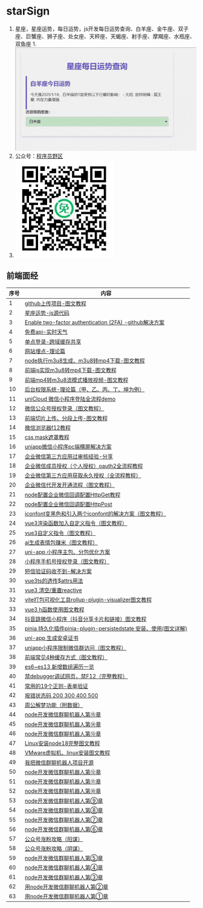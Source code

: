 # starSign
1. 星座，星座运势，每日运势，js开发每日运势查询、白羊座、金牛座、双子座、巨蟹座、狮子座、处女座、天秤座、天蝎座、射手座、摩羯座、水瓶座、双鱼座
1.![image](https://github.com/532777032/starSign/blob/main/img/banner.gif?raw=true)
1. 公众号：[程序员野区](https://mp.weixin.qq.com/mp/appmsgalbum?__biz=MzI1NjAxODkzMg==&action=getalbum&album_id=3102070220246171651&scene=126&sessionid=1742622705#wechat_redirect)
1. ![image](https://github.com/532777032/starSign/blob/main/img/ewm.jpeg?raw=true)
## 前端面经
|序号|内容|
|--|--|
|1|[github上传项目-图文教程](http://mp.weixin.qq.com/s?__biz=MzI1NjAxODkzMg==&mid=2572041501&idx=1&sn=6ed54a16c17c5947c04f6b594a4983c7&chksm=f6978d86c1e0049072dc9ad7257499178003a8a9fb53b3f5e9dda0c7045a689f1a9d6854d6be#rd)|
|2|[星座运势-js源代码](http://mp.weixin.qq.com/s?__biz=MzI1NjAxODkzMg==&mid=2572041464&idx=1&sn=6bf9223f0a2d987a86ccadd5f51e7d25&chksm=f6978c63c1e0057598e593d24e522a72009b2d4ac77e06d0826317ede58f42e454c5b59460aa#rd)|
|3|[Enable two-factor authentication (2FA)  -github解决方案](http://mp.weixin.qq.com/s?__biz=MzI1NjAxODkzMg==&mid=2572041457&idx=1&sn=a63cb6983c9f0a81bd41fc840315d509&chksm=f6978c6ac1e0057c187bd629a708a8fe980293fef84134cd16d2506ef9a1d70150ea60eb062a#rd)|
|4|[免费api-实时天气](http://mp.weixin.qq.com/s?__biz=MzI1NjAxODkzMg==&mid=2572041436&idx=1&sn=7ab2ad77c25c3384790d1f89f1cccc2d&chksm=f6978c47c1e005515f9c9373167eb2370fb60104492f9592cdc749f2805263c4500f3f2f4632#rd)|
|5|[单点登录-跨域缓存共享](http://mp.weixin.qq.com/s?__biz=MzI1NjAxODkzMg==&mid=2572041411&idx=1&sn=c2abe347d827ba9980a9c6fad13997ed&chksm=f6978c58c1e0054e0bd998c2e04140344fd6374656778ba73a1da0a3d9ca047330efcc5d2c06#rd)|
|6|[网站埋点-理论篇](http://mp.weixin.qq.com/s?__biz=MzI1NjAxODkzMg==&mid=2572041390&idx=1&sn=fdf7e9347101975fc770d1807330f362&chksm=f6978c35c1e00523ca843633fb2821d4cdd859d2d3deeaf2ac934b5f0203e69d580fd5e8d5a5#rd)|
|7|[node执行m3u8生成、m3u8转mp4下载-图文教程](http://mp.weixin.qq.com/s?__biz=MzI1NjAxODkzMg==&mid=2572041375&idx=1&sn=c31b57c15f74e1b51689d3da46bd3c8f&chksm=f6978c04c1e00512516006844ed31832cdc5f7d287d2b9f0a3bb49681ae916c43ac9dcc1e9f5#rd)|
|8|[前端js实现m3u8转mp4下载-图文教程](http://mp.weixin.qq.com/s?__biz=MzI1NjAxODkzMg==&mid=2572041357&idx=1&sn=1c40276103b985b53909406c1492862c&chksm=f6978c16c1e005005edfe44a289c684ac08b38ac5ebfa8cc1512ab7d495f34868bb9805a2bfb#rd)|
|9|[前端mp4转m3u8流模式播放视频-图文教程](http://mp.weixin.qq.com/s?__biz=MzI1NjAxODkzMg==&mid=2572041347&idx=1&sn=06141caaef640fdd95442564165cf698&chksm=f6978c18c1e0050ecb66f10d6ef5e04d4f1221c3a95052fe06c8223b7554b61242f5d6299164#rd)|
|10|[后台权限系统-理论篇（甲、乙、丙、丁、坤为例）](http://mp.weixin.qq.com/s?__biz=MzI1NjAxODkzMg==&mid=2572041317&idx=1&sn=2afbefdb6b7ce5487fab803eee1a5ac1&chksm=f6978cfec1e005e8c9660063ce1b1cb6028720e7a837b0e62d50deb22090ef67aa0fceecc254#rd)|
|11|[uniCloud 微信小程序登陆全流程demo](http://mp.weixin.qq.com/s?__biz=MzI1NjAxODkzMg==&mid=2572039854&idx=1&sn=c4582d1b769463978bdad37e9b7edf6d&chksm=f6978635c1e00f23bf199ad5ac63122bfb3ec32f4edb73524309cf0d82f1bbed3ac7169c39fe#rd)|
|12|[微信公众号授权登录（图文教程）](http://mp.weixin.qq.com/s?__biz=MzI1NjAxODkzMg==&mid=2572041283&idx=1&sn=57605445d6f5763f5ffa761055a15bee&chksm=f6978cd8c1e005ce5953f6bf48e23f843f159bc2295c3beaf4e55c1054997ae8b60aa4c06399#rd)|
|13|[前端切片上传、分段上传-图文教程](http://mp.weixin.qq.com/s?__biz=MzI1NjAxODkzMg==&mid=2572041256&idx=1&sn=457d6a7463aa5fc37c75f50e81539d79&chksm=f6978cb3c1e005a5a9a9aebecff65761ce6ea85d462a244b8875292a809f2fc31821f8128305#rd)|
|14|[微信浏览器f12教程](http://mp.weixin.qq.com/s?__biz=MzI1NjAxODkzMg==&mid=2572041185&idx=1&sn=f5febd1c0ab4c04b1bc41dcad8bc5744&chksm=f6978b7ac1e0026cf1ba573e304adf66e054af43302b152bb62b15e484f72805d118f3b821bd#rd)|
|15|[css mask遮罩教程](http://mp.weixin.qq.com/s?__biz=MzI1NjAxODkzMg==&mid=2572041174&idx=1&sn=c0a83008a726b127ff81bb406f7a41ef&chksm=f6978b4dc1e0025ba51c250a01d3e625cef79fb45e0eb797bc644e4f17723327c3e65dc28f24#rd)|
|16|[uniapp微信小程序pc端横屏解决方案](http://mp.weixin.qq.com/s?__biz=MzI1NjAxODkzMg==&mid=2572039877&idx=8&sn=5989074745e490538b46aa42987e60c8&chksm=f697865ec1e00f48d21c2682983bb636d6e1cf1dd3dadc585e77902d8820e112d7830f47bf8d#rd)|
|17|[企业微信第三方应用过审核经验-分享](http://mp.weixin.qq.com/s?__biz=MzI1NjAxODkzMg==&mid=2572041160&idx=1&sn=b819ed6c6e11d9cd702519fe0c23e5ae&chksm=f6978b53c1e00245f5494fe25dd40194ad2e4bcfeac430ef3666571aa510d13de7fc9674712e#rd)|
|18|[企业微信成员授权（个人授权）oauth2全流程教程](http://mp.weixin.qq.com/s?__biz=MzI1NjAxODkzMg==&mid=2572041145&idx=1&sn=8fe0b45024491843359ad14f8337ce4a&chksm=f6978b22c1e00234bb3f3ab53fc21d6d1ce8bdadd6f786cd7663982a76aa6b6abc828ffe3047#rd)|
|19|[企业微信第三方应用获取永久授权（全流程教程）](http://mp.weixin.qq.com/s?__biz=MzI1NjAxODkzMg==&mid=2572041092&idx=4&sn=751ce2617c5b6c22fd048a848f4890a0&chksm=f6978b1fc1e0020971d6abc3ca4ea5afc2e896303d6d81d5c5a15146055c2a1354033b62625f#rd)|
|20|[企业微信代开发开通流程（图文教程）](http://mp.weixin.qq.com/s?__biz=MzI1NjAxODkzMg==&mid=2572041092&idx=1&sn=38f746742d50133ae3b4c36655ef0112&chksm=f6978b1fc1e0020931bd8f06c366fcdb07beb75bd1b91a9a4f7451a9c17c5f2405003e5b70f4#rd)|
|21|[node配置企业微信回调配置HttpGet教程](http://mp.weixin.qq.com/s?__biz=MzI1NjAxODkzMg==&mid=2572041092&idx=2&sn=bf2004a70ac2df8714df52fa8a0d3a48&chksm=f6978b1fc1e002097292db35558c387654d1da63cfe8c23f08b41f8c5bebb10eb34671f1e09c#rd)|
|22|[node配置企业微信回调配置HttpPost](http://mp.weixin.qq.com/s?__biz=MzI1NjAxODkzMg==&mid=2572041092&idx=3&sn=b6284cf6461f93743c9708cb215299ff&chksm=f6978b1fc1e002091b4819412a3af18ccb13fa14de6e15039de92feb2f7ed26cf103af83fa9f#rd)|
|23|[iconfont变黑色和引入两个iconfont的解决方案（图文教程）](http://mp.weixin.qq.com/s?__biz=MzI1NjAxODkzMg==&mid=2572041025&idx=1&sn=afe60ecd2ea03d93e7e22c462fd04d48&chksm=f6978bdac1e002cc7f8a9345092286477634aba1255c425b6789961ec435a1b6dcff3733192c#rd)|
|24|[vue3渲染函数加入自定义指令（图文教程）](http://mp.weixin.qq.com/s?__biz=MzI1NjAxODkzMg==&mid=2572041025&idx=2&sn=719715ca5037d78382c293d49ddfcfce&chksm=f6978bdac1e002cc301b07ad1143cb724404aba9cd9394b035d3dcddc7b409851eb0e14ffdef#rd)|
|25|[vue3自定义指令（图文教程）](http://mp.weixin.qq.com/s?__biz=MzI1NjAxODkzMg==&mid=2572040982&idx=1&sn=6ee8807d8600f5f8110f6ce4d82a3c7c&chksm=f6978b8dc1e0029bc787c601f287b58a1e789ca7e71be39676bb91bbdcb2a65d859457db52c2#rd)|
|26|[ai生成表情包赚米（图文教程）](http://mp.weixin.qq.com/s?__biz=MzI1NjAxODkzMg==&mid=2572040961&idx=1&sn=3835f67108c8c10f9ab076b0cebaabcd&chksm=f6978b9ac1e0028cf0aeb369e0c78aa80b3f06c1dd9d2f757da8ac9d79e983afb53c09884321#rd)|
|27|[uni-app 小程序主包、分包优化方案](http://mp.weixin.qq.com/s?__biz=MzI1NjAxODkzMg==&mid=2572039997&idx=1&sn=5f09ee550e6f16b2b361586625afe195&chksm=f69787a6c1e00eb06414995f175ac8bd79dfd4d34e3f22c6f482e2bf4309dcab15a02ccfdb62#rd)|
|28|[小程序手机号授权登录（图文教程）](http://mp.weixin.qq.com/s?__biz=MzI1NjAxODkzMg==&mid=2572040938&idx=1&sn=8b0d77b5ae026eba10ff0aab910b6976&chksm=f6978a71c1e00367b3ca2ac9827e8784004a0c112c379ff0edbcb3600d1e2292af56557e7c65#rd)|
|29|[短信验证码收不到-解决方案](http://mp.weixin.qq.com/s?__biz=MzI1NjAxODkzMg==&mid=2572040900&idx=1&sn=4b83dc61294a08e6acb052618460dc40&chksm=f6978a5fc1e0034901d8ecfbaa7de61a50a996262fc40746e98fd51b95e013610f476ec4a5e7#rd)|
|30|[vue3ts的透传$attrs用法](http://mp.weixin.qq.com/s?__biz=MzI1NjAxODkzMg==&mid=2572040900&idx=2&sn=b08b1bb8ac6f11fa817f27dd211bac0f&chksm=f6978a5fc1e00349d81755a3e85babe63924b009b5d85148ede4c6ec044e10b27c416fc0687d#rd)|
|31|[vue3 清空/重置reactive](http://mp.weixin.qq.com/s?__biz=MzI1NjAxODkzMg==&mid=2572040900&idx=3&sn=86801837fbdc17fa7984c0d94131f96e&chksm=f6978a5fc1e0034947b88e7cff3ea1667fa0f6b2811ff6ec10c47c5a47f43949bf620d9bf7c8#rd)|
|32|[vite打包可视化工具rollup-plugin-visualizer图文教程](http://mp.weixin.qq.com/s?__biz=MzI1NjAxODkzMg==&mid=2572040838&idx=1&sn=7b3978a6a0664d2e7dff7c88ce44c559&chksm=f6978a1dc1e0030b63332752220d739067785e40b91868f0171ae7e57252a9822752af6b3aee#rd)|
|33|[vue3 h函数使用图文教程](http://mp.weixin.qq.com/s?__biz=MzI1NjAxODkzMg==&mid=2572040838&idx=2&sn=257a20b858517534ea36056028800c75&chksm=f6978a1dc1e0030b10f85cca757c3e0c2d901f7c8bc13239b3e3d4a5cd3a55918ef1709c9c4f#rd)|
|34|[抖音跳微信小程序（抖音分享卡片和链接）图文教程](http://mp.weixin.qq.com/s?__biz=MzI1NjAxODkzMg==&mid=2572040787&idx=1&sn=11e944d3a4f600c40d89629fde13b5bc&chksm=f6978ac8c1e003de97b1f2958a70baad77b6b0b02c8116c64464b454b164c622f8982a8688a6#rd)|
|35|[pinia 持久化插件pinia-plugin-persistedstate 安装、使用(图文详解)](http://mp.weixin.qq.com/s?__biz=MzI1NjAxODkzMg==&mid=2572040718&idx=1&sn=18fb84ba10a0b0d2cac5a39bda2cbf66&chksm=f6978a95c1e0038321578b925ef6e82217ecdc7f7c97d34a1d90ae09575c1b043f98f986d853#rd)|
|36|[uni-app 生成安卓证书](http://mp.weixin.qq.com/s?__biz=MzI1NjAxODkzMg==&mid=2572039657&idx=3&sn=e26345cf8afb2735f3890054d9fd3ef5&chksm=f6978572c1e00c64244c130a4d21aeaf4782adf1d09ba4d058de9f2d495e3876819e54aa49b9#rd)|
|37|[uniapp小程序限制微信群访问（图文教程）](http://mp.weixin.qq.com/s?__biz=MzI1NjAxODkzMg==&mid=2572038726&idx=1&sn=0f2d2c013b8bb78a62e8b080dfd4db8d&chksm=f69782ddc1e00bcbbb0d0c6615c59769a18b2848242e9e4ba5d26c5d3e474547a7ed6a308464#rd)|
|38|[前端常见4种缓存方式（图文教程）](http://mp.weixin.qq.com/s?__biz=MzI1NjAxODkzMg==&mid=2572038322&idx=1&sn=c86ef46ec242359ee1c65d671fff50d7&chksm=f6978029c1e0093f71113f82321db30b6d7f1f041c3fea90d3c8b2ba85000d19c9e029daedd0#rd)|
|39|[es6~es13 新增数组遍历一览](http://mp.weixin.qq.com/s?__biz=MzI1NjAxODkzMg==&mid=2572038241&idx=1&sn=31aeb51202244a84390a4ee0ea6494d0&chksm=f69780fac1e009ecd60cea0353088defb97c6765ed04bae8d58781edd06d34a99370916074f6#rd)|
|40|[禁debugger调试网页，禁F12（完整教程）](http://mp.weixin.qq.com/s?__biz=MzI1NjAxODkzMg==&mid=2572038225&idx=1&sn=7928495c94b487b5c77bc724e333677c&chksm=f69780cac1e009dc546e5635c96ad3a0f4844066241f202b1300b8a9f01594d199aa5d624900#rd)|
|41|[常用的19个正则-表单验证](http://mp.weixin.qq.com/s?__biz=MzI1NjAxODkzMg==&mid=2572038161&idx=1&sn=7ece60774387a93c41030c57eaba9e12&chksm=f697808ac1e0099c4b7e9e31db156c45d9e7ab6f3515defbf2700786d47a272cc12d362e3a81#rd)|
|42|[报错状态码 200 300 400 500](http://mp.weixin.qq.com/s?__biz=MzI1NjAxODkzMg==&mid=2572038120&idx=1&sn=1c62c3142f106a2eb3a9b5d7da156a87&chksm=f6979f73c1e016654c1732c1311969b7e38156c3e64e0efdda78cd62ccaacd9a809084df4f86#rd)|
|43|[周公解梦功能（附数据）](http://mp.weixin.qq.com/s?__biz=MzI1NjAxODkzMg==&mid=2572038106&idx=1&sn=a4207ca14404a4777dd35c1c0bd811b7&chksm=f6979f41c1e016575e739a0e1de200f6f4b8c838f67da570cbcf8df9b1d1aa9ff221d4aab29b#rd)|
|44|[node开发微信群聊机器人第⑮章](http://mp.weixin.qq.com/s?__biz=MzI1NjAxODkzMg==&mid=2572038049&idx=1&sn=eb8ea78a71e1d5c8f701778ff7c2e51d&chksm=f6979f3ac1e0162cb5919e4cba757937cfc6918484f62b33a7d8cf606a8d5936b7a932c4be2d#rd)|
|45|[node开发微信群聊机器人第⑭章](http://mp.weixin.qq.com/s?__biz=MzI1NjAxODkzMg==&mid=2572038007&idx=1&sn=e93884a414d6c4b28d48e12defc2d909&chksm=f6979fecc1e016fad8d8303252db380d81bdda6ebbba8d06c7affb0bc44b86bcc73778df645b#rd)|
|46|[node开发微信群聊机器人第⑬章](http://mp.weixin.qq.com/s?__biz=MzI1NjAxODkzMg==&mid=2572037887&idx=1&sn=0b9787cff818d6cf9717f8e5b815bdd5&chksm=f6979e64c1e017723f30cf8e849ffef7f8e2c0dc0c0f0be690b9f30d1036e2a3692b2ffd777c#rd)|
|47|[Linux安装node18完整图文教程](http://mp.weixin.qq.com/s?__biz=MzI1NjAxODkzMg==&mid=2572037860&idx=1&sn=abdc53e2d52cb8bd14685aa8eda892e8&chksm=f6979e7fc1e01769206bfecbc70477a23c04e8959ca92525229f81ddc1c2988c628b96e67f77#rd)|
|48|[VMware虚拟机、linux安装图文教程](http://mp.weixin.qq.com/s?__biz=MzI1NjAxODkzMg==&mid=2572037857&idx=1&sn=b6785468cfc39643f5e8909e21ab3698&chksm=f6979e7ac1e0176cf38c2304f6282989be0cba5a06a66135b96586255f213f32af76e5225c12#rd)|
|49|[我把微信群聊机器人项目开源](http://mp.weixin.qq.com/s?__biz=MzI1NjAxODkzMg==&mid=2572037626&idx=1&sn=9c748c41422bdfaed4260e84ae137889&chksm=f6979d61c1e01477eebc7c4d4c9d16d11d853cf63ece8b20e00651ad8c0e1bd934fbc84fe7e2#rd)|
|50|[node开发微信群聊机器人第⑫章](http://mp.weixin.qq.com/s?__biz=MzI1NjAxODkzMg==&mid=2572037584&idx=1&sn=111d2d1aefdef82ee92aaab786b6173d&chksm=f6979d4bc1e0145d16de4a36654c57f212ed361293fa810c7280faa344ea9aaf0a761343d14a#rd)|
|51|[node开发微信群聊机器人第⑪章](http://mp.weixin.qq.com/s?__biz=MzI1NjAxODkzMg==&mid=2572037511&idx=1&sn=9e0ee45703eabffe0bdb4c5d6794798d&chksm=f6979d1cc1e0140a264c3d82d3a4be1b7f5180e29b3339a204735d73472fb05255a2b74ce4cb#rd)|
|52|[node开发微信群聊机器人第⑩章](http://mp.weixin.qq.com/s?__biz=MzI1NjAxODkzMg==&mid=2572037489&idx=1&sn=533e0fc4399ca0225d104b909f677b13&chksm=f6979deac1e014fc9d892d14703bcf78816d57125ec1b6b707ad566fd43e5943625fe2194b8e#rd)|
|53|[node开发微信群聊机器人第⑨章](http://mp.weixin.qq.com/s?__biz=MzI1NjAxODkzMg==&mid=2572037342&idx=1&sn=47b7dba4cecd4e73961a307af9213246&chksm=f6979c45c1e015538f6aae5d09a0bd1eaae3c36ff0f36977b84947e40288304532e9eef83354#rd)|
|54|[node开发微信群聊机器人第⑧章](http://mp.weixin.qq.com/s?__biz=MzI1NjAxODkzMg==&mid=2572037289&idx=1&sn=adf08814a939f117e0d2f363fdaccc42&chksm=f6979c32c1e01524a6974d5aec0f970811fb50560f72c7a935adc2a52b5cb5665b2920fb4c99#rd)|
|55|[node开发微信群聊机器人第⑦章](http://mp.weixin.qq.com/s?__biz=MzI1NjAxODkzMg==&mid=2572037087&idx=1&sn=b75606ba2090460712d89c2847c31d6e&chksm=f6979b44c1e012526fdf6e32aabba693e21b53176d95223cc4f9f71725945a66adbd2d503b64#rd)|
|56|[node开发微信群聊机器人第⑥章](http://mp.weixin.qq.com/s?__biz=MzI1NjAxODkzMg==&mid=2572037044&idx=1&sn=db0f532bc9eda5dc8a74f7e9e2b21e18&chksm=f6979b2fc1e01239d2dad74709da8e3bbb4912e35d69c645779d43d4a2267d3cef394cebd1fc#rd)|
|57|[公众号涨粉攻略（阳谋）](http://mp.weixin.qq.com/s?__biz=MzI1NjAxODkzMg==&mid=2572036851&idx=1&sn=614ce50613a1d957e4e5e1a2241a1d86&chksm=f6979a68c1e0137e6c783f3185e028b51917598b443dbdb0cd0deeb6b95e567d414d0e8c4611#rd)|
|58|[公众号涨粉攻略（阴谋）](http://mp.weixin.qq.com/s?__biz=MzI1NjAxODkzMg==&mid=2572036851&idx=2&sn=eae87f526e4e7e50cb177e45bf76f7e5&chksm=f6979a68c1e0137ee9898a2026ae9738a5b34f5a206fe1f109020ccc628bf9eacb23cf2778ed#rd)|
|59|[node开发微信群聊机器人第⑤章](http://mp.weixin.qq.com/s?__biz=MzI1NjAxODkzMg==&mid=2572036791&idx=1&sn=03438ac95594ad873ee66282dea0cf08&chksm=f6979a2cc1e0133a9505ffcf34d39000425decd3273a31ad86c1f9abfd7f80102e7e2ae9452b#rd)|
|60|[node开发微信群聊机器人第④章](http://mp.weixin.qq.com/s?__biz=MzI1NjAxODkzMg==&mid=2572036751&idx=1&sn=636167b730fbc7341024e1de7af84ecb&chksm=f6979a14c1e01302c432bdb20fe573649b4021647127a527d69f633b917d033463e85517b320#rd)|
|61|[node开发微信群聊机器人第③章](http://mp.weixin.qq.com/s?__biz=MzI1NjAxODkzMg==&mid=2572036726&idx=1&sn=112931cb93e3ae1a5a500f336905ab8a&chksm=f6979aedc1e013fb8a41c21c2c4e417a00c0193af89077a98bb1dbc27f1f50afab4d8d3ab9ff#rd)|
|62|[用node开发微信群聊机器人第②章](http://mp.weixin.qq.com/s?__biz=MzI1NjAxODkzMg==&mid=2572036700&idx=1&sn=344265730420a3e8bb7ee01a975da761&chksm=f6979ac7c1e013d173da5e067b6104085348041e7d3951ad9c71ea13a7a3716e8c8317833d0b#rd)|
|63|[用node开发微信群聊机器人第①章](http://mp.weixin.qq.com/s?__biz=MzI1NjAxODkzMg==&mid=2572036682&idx=1&sn=e6a7ce5ed416b3be9bb8975ed15ce3b4&chksm=f6979ad1c1e013c7236c103fd7d6176b8dbb1a7825d065eb4ff151a9d0bd28add265e10e92c9#rd)|
